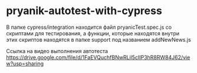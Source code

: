 # pryanik-autotest-with-cypress
В папке cypress/integration находится файл pryanicTest.spec.js со скриптами для тестирования, а функции, которые находятся внутри этих скриптов находятся в папке support под названием addNewNews.js

Ссылка на видео выполнения автотеста https://drive.google.com/file/d/1FaEVQuchfBNwRLil5cIIP3hR8RW84J62/view?usp=sharing
